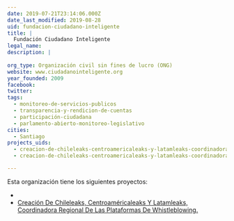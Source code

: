 ```yaml
---
date: 2019-07-21T23:14:06.000Z
date_last_modified: 2019-08-28
uid: fundacion-ciudadano-inteligente
title: |
  Fundación Ciudadano Inteligente
legal_name: 
description: |
  
org_type: Organización civil sin fines de lucro (ONG)
website: www.ciudadanointeligente.org
year_founded: 2009
facebook: 
twitter: 
tags:
  - monitoreo-de-servicios-publicos
  - transparencia-y-rendicion-de-cuentas
  - participación-ciudadana
  - parlamento-abierto-monitoreo-legislativo
cities: 
  - Santiago
projects_uids:
  - creacion-de-chileleaks-centroamericaleaks-y-latamleaks-coordinadora-regional-de-las-plataformas-de-whistleblowing
  - creacion-de-chileleaks-centroamericaleaks-y-latamleaks-coordinadora-regional-de-las-plataformas-de-whistleblowing

---
```


Esta organización tiene los siguientes proyectos:

- [](/proyectos/creacion-de-chileleaks-centroamericaleaks-y-latamleaks-coordinadora-regional-de-las-plataformas-de-whistleblowing)
- [Creación De Chileleaks, Centroaméricaleaks Y  Latamleaks, Coordinadora Regional De Las Plataformas De Whistleblowing.](/proyectos/creacion-de-chileleaks-centroamericaleaks-y-latamleaks-coordinadora-regional-de-las-plataformas-de-whistleblowing)
